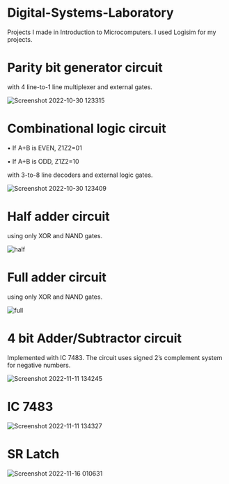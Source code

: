 # Digital-Systems-Laboratory
Projects I made in Introduction to Microcomputers. I used Logisim for my projects.

# Parity bit generator circuit 

with 4 line-to-1 line multiplexer and external gates.

![Screenshot 2022-10-30 123315](https://user-images.githubusercontent.com/102357822/198871889-6bed9be5-871e-4ebf-9d15-d30d03c5389d.png)

# Combinational logic circuit

•	If A+B is EVEN, Z1Z2=01

•	If A+B is ODD, Z1Z2=10

with 3-to-8 line decoders and external logic gates.

![Screenshot 2022-10-30 123409](https://user-images.githubusercontent.com/102357822/198871891-021ccaf9-9ff0-4d1e-8487-094647c7471e.png)

# Half adder circuit

using only XOR and NAND gates.

![half](https://user-images.githubusercontent.com/102357822/200165800-b05408c4-f2a9-45da-b6f1-233abed289df.png)

# Full adder circuit

using only XOR and NAND gates.

![full](https://user-images.githubusercontent.com/102357822/200165823-4236fc2b-4dc1-4796-bfea-26961be6cf0a.png)


# 4 bit Adder/Subtractor circuit

Implemented with IC 7483. The circuit uses signed 2’s complement system for negative numbers.

![Screenshot 2022-11-11 134245](https://user-images.githubusercontent.com/102357822/201324524-5f1fd0f6-2e65-4ad7-b457-082f58582702.png)


# IC 7483

![Screenshot 2022-11-11 134327](https://user-images.githubusercontent.com/102357822/201324534-f5353036-8632-4389-ad8b-4e45257f3479.png)


# SR Latch

![Screenshot 2022-11-16 010631](https://user-images.githubusercontent.com/102357822/202035456-1b56413c-2d04-4556-80f9-35cafc80aad0.png)

